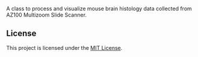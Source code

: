A class to process and visualize mouse brain histology data collected from AZ100 Multizoom Slide Scanner.

## License

This project is licensed under the [MIT License](LICENSE).
